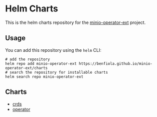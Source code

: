 # Helm Charts

This is the helm charts repository for the [minio-operator-ext](https://github.com/benfiola/minio-operator-ext) project.

## Usage

You can add this repository using the `helm` CLI:

```shell
# add the repository
helm repo add minio-operator-ext https://benfiola.github.io/minio-operator-ext/charts
# search the repository for installable charts
helm search repo minio-operator-ext
```

## Charts

- [crds](./charts/README-crds.md)
- [operator](./charts/README-operator.md)
